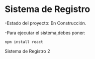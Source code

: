 <h1> Sistema de Registro </h1>

-Estado del proyecto: En Construcción.

-Para ejecutar el sistema,debes poner:

```npm install react```

Sistema de Registro 2
